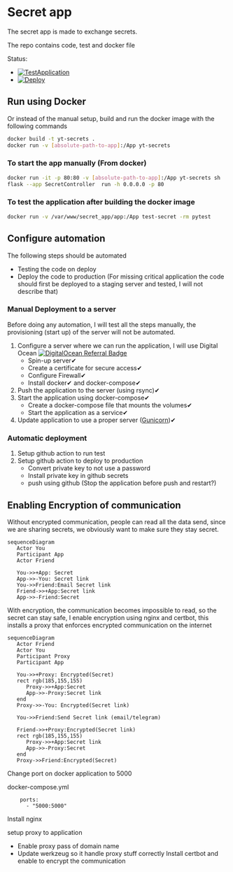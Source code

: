 # Secret app
The secret app is made to exchange secrets.

The repo contains code, test and docker file

Status:
* [![TestApplication](https://github.com/buildcomplete/YT-secrets/actions/workflows/test-secret-sharing.yml/badge.svg)](https://github.com/buildcomplete/YT-secrets/actions/workflows/test-secret-sharing.yml)
* [![Deploy](https://github.com/buildcomplete/YT-secrets/actions/workflows/deploy-secret-sharing.yml/badge.svg?event=workflow_run)](https://github.com/buildcomplete/YT-secrets/actions/workflows/deploy-secret-sharing.yml)

## Run using Docker
Or instead of the manual setup, build and run the docker image with the following commands
```sh
docker build -t yt-secrets .
docker run -v [absolute-path-to-app]:/App yt-secrets
```

### To start the app manually (From docker)
```sh
docker run -it -p 80:80 -v [absolute-path-to-app]:/App yt-secrets sh
flask --app SecretController  run -h 0.0.0.0 -p 80
```

### To test the application after building the docker image
```sh
docker run -v /var/www/secret_app/app:/App test-secret -rm pytest
```

## Configure automation
The following steps should be automated
* Testing the code on deploy
* Deploy the code to production (For missing critical application the code should first be deployed to a staging server and tested, I will not describe that)

### Manual Deployment to a server
Before doing any automation, I will test all the steps manually, the provisioning (start up) of the server will not be automated.
1) Configure a server where we can run the application, I will use Digital Ocean [![DigitalOcean Referral Badge](https://web-platforms.sfo2.cdn.digitaloceanspaces.com/WWW/Badge%201.svg)](https://www.digitalocean.com/?refcode=dcd9cffbef59&utm_campaign=Referral_Invite&utm_medium=Referral_Program&utm_source=badge)
   * Spin-up server✔
   * Create a certificate for secure access✔
   * Configure Firewall✔
   * Install docker✔ and docker-compose✔
2) Push the application to the server (using rsync)✔
3) Start the application using docker-compose✔
   * Create a docker-compose file that mounts the volumes✔
   * Start the application as a service✔
4) Update application to use a proper server ([Gunicorn](https://gunicorn.org/))✔


### Automatic deployment 
1) Setup github action to run test
2) Setup github action to deploy to production
   * Convert private key to not use a password
   * Install private key in github secrets
   * push using github (Stop the application before push and restart?)

## Enabling Encryption of communication
Without encrypted communication, people can read all the data send, since we are sharing secrets, we obviously want to make sure they stay secret.
```mermaid
sequenceDiagram
   Actor You
   Participant App
   Actor Friend
   
   You->>+App: Secret
   App->>-You: Secret link
   You->>Friend:Email Secret link
   Friend->>+App:Secret link
   App->>-Friend:Secret
```

With encryption, the communication becomes impossible to read, so the secret can stay safe, I enable encryption using nginx and certbot, this installs a proxy that enforces encrypted communication on the internet
```mermaid
sequenceDiagram
   Actor Friend
   Actor You
   Participant Proxy
   Participant App
   
   You->>+Proxy: Encrypted(Secret)
   rect rgb(185,155,155)
      Proxy->>+App:Secret
      App->>-Proxy:Secret link
   end
   Proxy->>-You: Encrypted(Secret link)
   
   You->>Friend:Send Secret link (email/telegram)

   Friend->>+Proxy:Encrypted(Secret link)
   rect rgb(185,155,155)
      Proxy->>+App:Secret link
      App->>-Proxy:Secret
   end
   Proxy->>Friend:Encrypted(Secret)
```

Change port on docker application to 5000

docker-compose.yml
```docker 
    ports:
      - "5000:5000"
```
Install nginx

setup proxy to application
* Enable proxy pass of domain name
* Update werkzeug so it handle proxy stuff correctly
Install certbot and enable to encrypt the communication